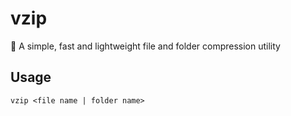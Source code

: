 # vzip
📁 A simple, fast and lightweight file and folder compression utility

## Usage
`vzip <file name | folder name>`
